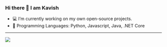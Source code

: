 ### Hi there 👋 I am Kavish

- :computer: I’m currently working on my own open-source projects.
- :rocket: Programming Languages: Python, Javascript, Java, .NET Core

------
<!---
<img align='left' src="https://github-readme-stats.vercel.app/api?username=kavish-p&show_icons=true&count_private=true&theme=gruvbox&include_all_commits=true&line_height=27">
-->
<img align='center' src="https://github-readme-stats.vercel.app/api/top-langs/?username=kavish-p&theme=gruvbox&count_private=true&include_all_commits=true">
